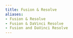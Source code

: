 ```yaml
---
title: Fusion & Resolve
aliases:
- Fusion & Resolve
- Fusion & DaVinci Resolve
- Fusion and DaVinci Resolve
---
```




